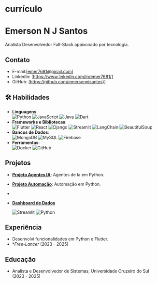 # currículo

# Emerson N J Santos

Analista Desenvolvedor Full-Stack apaixonado por tecnologia.

## Contato
- E-mail:[emer7681@gmail.com]
- LinkedIn: [https://www.linkedin.com/in/emer7681/]
- GitHub: [https://github.com/emersonnjsantos)]

## 🛠 Habilidades
- **Linguagens**:  
  ![Python](https://img.shields.io/badge/Python-3.8+-blue?logo=python)  ![JavaScript](https://img.shields.io/badge/JavaScript-ES6+-yellow?logo=javascript)  ![Java](https://img.shields.io/badge/Java-17+-orange?logo=java)  ![Dart](https://img.shields.io/badge/Dart-3+-blue?logo=dart)  
- **Frameworks e Bibliotecas**:  
  ![Flutter](https://img.shields.io/badge/Flutter-3+-cyan?logo=flutter)  ![React](https://img.shields.io/badge/React-18+-blue?logo=react) ![Django](https://img.shields.io/badge/Django-4+-green?logo=django)  ![Streamlit](https://img.shields.io/badge/Streamlit-1.20+-red?logo=streamlit) ![LangChain](https://img.shields.io/badge/LangChain-0.2+-orange)  ![BeautifulSoup](https://img.shields.io/badge/BeautifulSoup-4+-green)  
- **Bancos de Dados**:  
  ![MongoDB](https://img.shields.io/badge/MongoDB-6+-green?logo=mongodb) ![MySQL](https://img.shields.io/badge/MySQL-8+-blue?logo=mysql) ![Firebase](https://img.shields.io/badge/Firebase-10+-yellow?logo=firebase)  
- **Ferramentas**:  
  ![Docker](https://img.shields.io/badge/Docker-24+-blue?logo=docker) ![GitHub](https://img.shields.io/badge/GitHub-Profile-black?logo=github)

## Projetos
- **[Projeto Agentes IA](https://github.com/emersonnjsantos/langchain_ask_images)**: Agentes de Ia em Python.
- **[Projeto Automação](https://github.com/emersonnjsantos/RPA_Automacao)**: Automação em Python.
- 
- **[Dashboard de Dados](https://github.com/emersonnjsantos/langchain_ask_images)**  
    
  ![Streamlit](https://img.shields.io/badge/Streamlit-1.20+-red?logo=streamlit) ![Python](https://img.shields.io/badge/Python-3.8+-blue?logo=python)
## Experiência
  - Desenvolvi funcionalidades em Python e Flutter.
- **Free-Lancer* (2023 - 2025)

## Educação
- Analista e Desenvolvedor de Sistemas, Universidade Cruzeiro do Sul (2023 - 2025)
